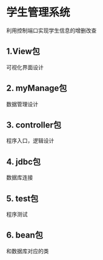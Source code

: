 # 学生管理系统
利用控制端口实现学生信息的增删改查
## 1.View包
可视化界面设计
## 2. myManage包
数据管理设计
## 3. controller包
程序入口，逻辑设计
## 4. jdbc包
数据库连接
## 5. test包
程序测试
## 6. bean包
和数据库对应的类